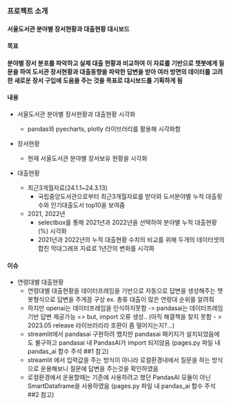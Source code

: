 ### 프로젝트 소개

#### 서울도서관 분야별 장서현황과 대출현황 대시보드

#### 목표
#### 분야별 장서 분포를 파악하고 실제 대출 현황과 비교하여 이 자료를 기반으로 챗봇에게 질문을 하여 도서관 장서현황과 대출동향을 파악한 답변을 받아 여러 방면의 데이터를 고려한 새로운 장서 구입에 도움을 주는 것을 목표로 대시보드를 기획하게 됨


#### 내용

- 서울도서관 분야별 장서현황과 대출현황 시각화
    - pandas와 pyecharts, plotly 라이브러리를 활용해 시각화함

- 장서현황
    - 현재 서울도서관 분야별 장서보유 현황을 시각화

- 대출현황
    - 최근3개월자료(24.1.1~24.3.13)
        - 국립중앙도서관으로부터 최근3개월자료를 받아와 도서분야별 누적 대출횟수와 인기대출도서 top10을 보여줌
    - 2021, 2022년
        - selectbox를 통해 2021년과 2022년을 선택하여 분야별 누적 대출현황(%) 시각화
        - 2021년과 2022년의 누적 대출현황 수치의 비교를 위해 두개의 데이터셋의 합친 막대그래프 자료로 1년간의 변화를 시각화

#### 이슈
- 연령대별 대출현황
    - 연령대별 대출현황을 데이터프레임을 기반으로 자동으로 답변을 생성해주는 챗봇형식으로 답변을 주게끔 구상
    ex. 총류 대출이 많은 연령대 순위를 알려줘
    - 하지만 openai는 데이터프레임을 인식하지못함 -> pandasai는 데이터프레임 기반 답변 제공가능
    => but, import 오류 생성.. (아직 해결책을 찾지 못함 - > 2023.05 release 라이브러리라 호환이 좀 떨어지는지?...)
    - streamlit에서 pandasai 구현하려 했지만 pandasai 패키지가 설치되었음에도 불구하고 pandasai 내 PandasAI가 import 되지않음
      (pages.py 파일 내 pandas_ai 함수 주석 ##1 참고)
    - streamlit 에서 입력값을 주는 방식이 아니라 로컬환경내에서 질문을 하는 방식으로 운용해보니 질문에 답변을 주는것을 확인하였음
    - 로컬환경에서 운용할때는 기존에 사용하려고 했던 PandasAI 모듈이 아닌 SmartDataframe을 사용하였음
      (pages.py 파일 내 pandas_ai 함수 주석 ##2 참고)
